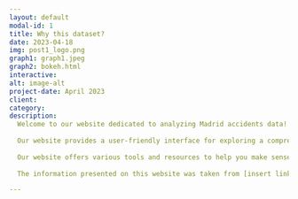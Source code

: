 ```yaml
---
layout: default
modal-id: 1
title: Why this dataset?
date: 2023-04-18
img: post1_logo.png
graph1: graph1.jpeg
graph2: bokeh.html
interactive: 
alt: image-alt
project-date: April 2023
client: 
category: 
description: 
  Welcome to our website dedicated to analyzing Madrid accidents data! 
  
  Our website provides a user-friendly interface for exploring a comprehensive dataset on traffic accidents that have occurred in Madrid from 2019 to 2023. By analyzing this data, you can gain insights into the causes and patterns of accidents, which can inform policy decisions and help to reduce the number of accidents in the future. 
  
  Our website offers various tools and resources to help you make sense of the data, including data visualization tools and data analysis guides. Whether you are studying or working in a field related to data analysis or simply interested in improving road safety in Madrid, our website is a valuable resource. 
  
  The information presented on this website was taken from [insert link here]. Explore the data and let us know if you have any questions or feedback!

---
```

